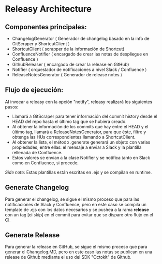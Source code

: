 # Releasy Architecture

## Componentes principales:

- ChangelogGenerator ( Generador de changelog basado en la info de GitScraper y ShortcutClient )
- ShortcutClient ( scrapper de la información de Shortcut)
- ConfluenceNotifier ( encargado de crear las notas de despliegue en Confluence )
- GithubReleaser ( encargado de crear la release en GitHub)
- Notifier ( orquestador de notificaciones a nivel Slack / Confluence )
- ReleaseNotesGenerator ( Generador de release notes )


## Flujo de ejecución:
 Al invocar a releasy con la opción "notify", releasy realizará los siguientes pasos:

 - Llamará a GitScraper para tener información del commit history desde el HEAD del repo hasta el último tag que se hubiera creado.
 - Al obtener la información de los commits que hay entre el HEAD y el último tag, llamará a ReleaseNotesGenerator, para que éste, filtre y obtenga las HUs correspondientes llamando a ShortcutClient.
 - Al obtener la lista, el método .generate generará un objeto con varias propiedades, entre ellas: el mensaje a enviar a Slack y la plantilla rellenada de Confluence.
 - Estos valores se envían a la clase Notifier y se notifica tanto en Slack como en Confluence, si procede.

 *Side note:* Estas plantillas están escritas en .ejs y se compilan en runtime.

## Generate Changelog

Para generar el changelog, se sigue el mismo proceso que para las notificaciones de Slack y Confluence, pero en este caso se compila un template de .ejs con los datos necesarios y se pushea a la rama **release** con un tag [ci skip] en el commit para evitar que se dispare otro flujo en el CI.

## Generate Release

Para generar la release en GitHub, se sigue el mismo proceso que para generar el Changelog.MD, pero en este caso las notas se publican en una release de Github mediante el uso del SDK "Octokit" de Github.


